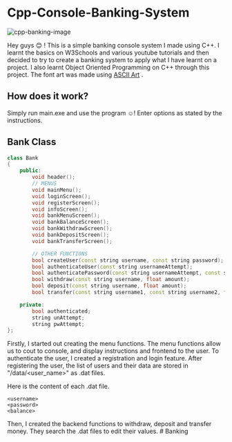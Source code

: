 # Cpp-Console-Banking-System
![cpp-banking-image](https://github.com/rawsashimi1604/Cpp-Console-Banking-System/blob/master/images/Cpp_banking.PNG)

Hey guys :blush: ! This is a simple banking console system I made using C++. I learnt the basics on W3Schools and various youtube tutorials and then decided to try to create a
banking system to apply what I have learnt on a project. I also learnt Object Oriented Programming on C++ through this project. The font art was made using [ASCII Art](https://patorjk.com/software/taag/#p=display&f=Graffiti&t=Type%20Something%20)
.

## How does it work?
Simply run main.exe and use the program :relaxed:! Enter options as stated by the instructions.

## Bank Class
```cpp
class Bank
{
    public:
        void header();
        // MENUS
        void mainMenu();
        void loginScreen();
        void registerScreen();
        void infoScreen();
        void bankMenuScreen();
        void bankBalanceScreen();
        void bankWithdrawScreen();
        void bankDepositScreen();
        void bankTransferScreen();

        // OTHER FUNCTIONS
        bool createUser(const string username, const string password);
        bool authenticateUser(const string usernameAttempt);
        bool authenticatePassword(const string usernameAttempt, const string passwordAttempt);
        bool withdraw(const string username, float amount);
        bool deposit(const string username, float amount);
        bool transfer(const string username1, const string username2, float amount);

    private:
        bool authenticated;
        string unAttempt;
        string pwAttempt;
};
```

Firstly, I started out creating the menu functions. The menu functions allow us to cout to console, and display instructions and frontend to the user.
To authenticate the user, I created a registration and login feature. After registering the user, the list of users and their data are stored in "/data/<user_name>" as .dat files.

Here is the content of each .dat file.
```
<username>
<password>
<balance>
```

Then, I created the backend functions to withdraw, deposit and transfer money. They search the .dat files to edit their values.
#   B a n k i n g  
 